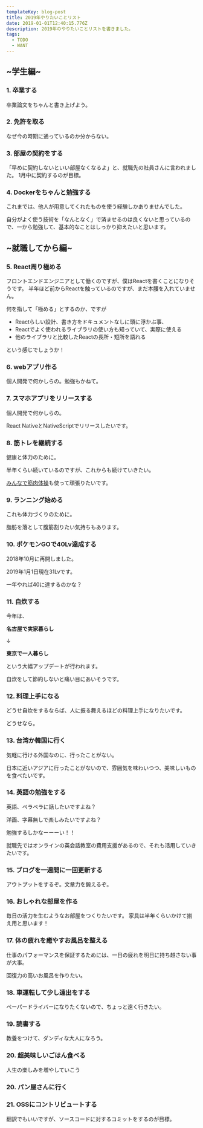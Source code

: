 ```yaml
---
templateKey: blog-post
title: 2019年やりたいことリスト
date: 2019-01-01T12:40:15.776Z
description: 2019年のやりたいことリストを書きました。
tags:
  - TODO
  - WANT
---
```

## ~学生編~
### 1. 卒業する
卒業論文をちゃんと書き上げよう。

### 2. 免許を取る
なぜ今の時期に通っているのか分からない。

### 3. 部屋の契約をする
「早めに契約しないといい部屋なくなるよ」と、就職先の社員さんに言われました。
1月中に契約するのが目標。

### 4. Dockerをちゃんと勉強する
これまでは、他人が用意してくれたものを使う経験しかありませんでした。

自分がよく使う技術を「なんとなく」で済ませるのは良くないと思っているので、一から勉強して、基本的なことはしっかり抑えたいと思います。

## ~就職してから編~
### 5. React周り極める
フロントエンドエンジニアとして働くのですが、僕はReactを書くことになりそうです。
半年ほど前からReactを触っているのですが、まだ本腰を入れていません。

何を指して「極める」とするのか、ですが

- Reactらしい設計、書き方をドキュメントなしに頭に浮かぶ事、
- Reactでよく使われるライブラリの使い方も知っていて、実際に使える
- 他のライブラリと比較したReactの長所・短所を語れる

という感じでしょうか！

### 6. webアプリ作る
個人開発で何かしらの。勉強もかねて。

### 7. スマホアプリをリリースする
個人開発で何かしらの。

React NativeとNativeScriptでリリースしたいです。

### 8. 筋トレを継続する
健康と体力のために。

半年くらい続いているのですが、これからも続けていきたい。

[みんなで筋肉体操](http://www4.nhk.or.jp/P4975/)も使って頑張りたいです。

### 9. ランニング始める
これも体力づくりのために。

脂肪を落として腹筋割りたい気持ちもあります。

### 10. ポケモンGOで40Lv達成する
2018年10月に再開しました。

2019年1月1日現在31Lvです。

一年やれば40に達するのかな？

### 11. 自炊する
今年は、


**名古屋で実家暮らし**

   ↓

**東京で一人暮らし**

という大幅アップデートが行われます。

自炊をして節約しないと痛い目にあいそうです。

### 12. 料理上手になる
どうせ自炊をするならば、人に振る舞えるほどの料理上手になりたいです。

どうせなら。


### 13. 台湾か韓国に行く
気軽に行ける外国なのに、行ったことがない。

日本に近いアジアに行ったことがないので、雰囲気を味わいつつ、美味しいものを食べたいです。

### 14. 英語の勉強をする
英語、ペラペラに話したいですよね？

洋画、字幕無しで楽しみたいですよね？

勉強するしかなーーーい！！

就職先ではオンラインの英会話教室の費用支援があるので、それも活用していきたいです。

### 15. ブログを一週間に一回更新する
アウトプットをするぞ。文章力を鍛えるぞ。

### 16. おしゃれな部屋を作る
毎日の活力を生むようなお部屋をつくりたいです。
家具は半年くらいかけて揃え用と思います！

### 17. 体の疲れを癒やすお風呂を整える
仕事のパフォーマンスを保証するためには、一日の疲れを明日に持ち越さない事が大事。

回復力の高いお風呂を作りたい。

### 18. 車運転して少し遠出をする
ペーパードライバーになりたくないので、ちょっと遠く行きたい。

### 19. 読書する
教養をつけて、ダンディな大人になろう。

### 20. 超美味しいごはん食べる
人生の楽しみを増やしていこう

### 20. パン屋さんに行く

### 21. OSSにコントリビュートする
翻訳でもいいですが、ソースコードに対するコミットをするのが目標。
